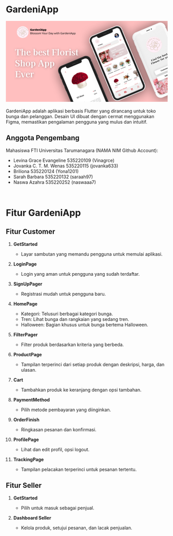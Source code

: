 # GardeniApp

<img src="imagesGithub/GardeniApp.png" alt="mockup" width="700"/>
<br></br>
GardeniApp adalah aplikasi berbasis Flutter yang dirancang untuk toko bunga dan pelanggan. Desain UI dibuat dengan cermat menggunakan Figma, memastikan pengalaman pengguna yang mulus dan intuitif.

## Anggota Pengembang 
Mahasiswa FTI Universitas Tarumanagara
(NAMA                               NIM    Github Account):
- Levina Grace Evangeline 	    535220109   (Vinagrce)
- Jovanka C. T. M. Wenas	 	535220115   (jovanka633)
- Briliona			            535220124   (Yona1201)
- Sarah Barbara			        535220132   (saraah97)
- Naswa Azahra                   535220252  (naswaaa7)
<br />

# Fitur GardeniApp

## Fitur Customer

1. **GetStarted**
   - Layar sambutan yang memandu pengguna untuk memulai aplikasi.

2. **LoginPage**
   - Login yang aman untuk pengguna yang sudah terdaftar.

3. **SignUpPager**
   - Registrasi mudah untuk pengguna baru.

4. **HomePage**
   - Kategori: Telusuri berbagai kategori bunga.
   - Tren: Lihat bunga dan rangkaian yang sedang tren.
   - Halloween: Bagian khusus untuk bunga bertema Halloween.

5. **FilterPager**
   - Filter produk berdasarkan kriteria yang berbeda.

6. **ProductPage**
   - Tampilan terperinci dari setiap produk dengan deskripsi, harga, dan ulasan.

7. **Cart**
   - Tambahkan produk ke keranjang dengan opsi tambahan.

8. **PaymentMethod**
   - Pilih metode pembayaran yang diinginkan.

9. **OrderFinish**
   - Ringkasan pesanan dan konfirmasi.

10. **ProfilePage**
    - Lihat dan edit profil, opsi logout.

11. **TrackingPage**
    - Tampilan pelacakan terperinci untuk pesanan tertentu.

## Fitur Seller

1. **GetStarted**
   - Pilih untuk masuk sebagai penjual.

2. **Dashboard Seller**
   - Kelola produk, setujui pesanan, dan lacak penjualan.

